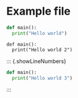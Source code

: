 # Example file

```python
def main():
  print("Hello world")
```

```python[title="Hello",theme="Emacs",showLineNumbers]
def main():
  print("Hello world 2")
```

::: {.showLineNumbers}

```python
def main():
  print("Hello world 3")
```

:::

